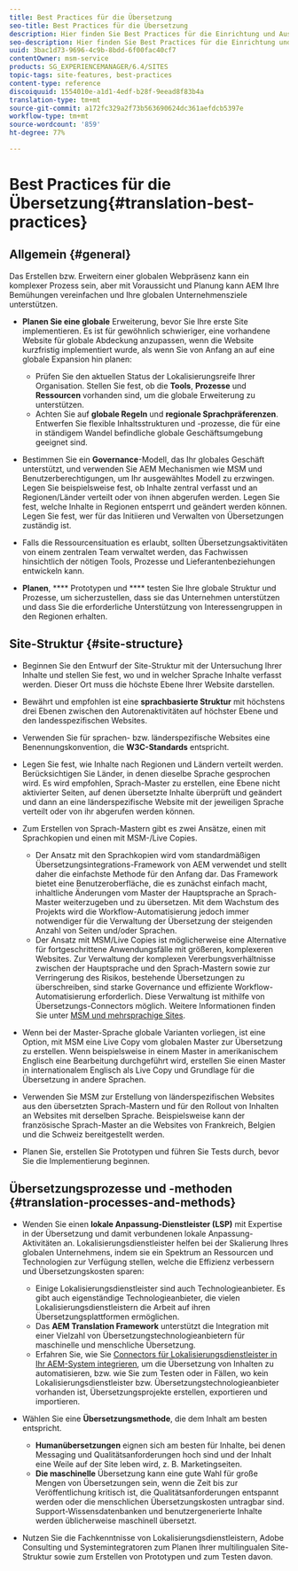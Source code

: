 ```yaml
---
title: Best Practices für die Übersetzung
seo-title: Best Practices für die Übersetzung
description: Hier finden Sie Best Practices für die Einrichtung und Ausführung von Übersetzungsprojekten – zusammengestellt von Technik- und Beratungsteams von Adobe.
seo-description: Hier finden Sie Best Practices für die Einrichtung und Ausführung von Übersetzungsprojekten – zusammengestellt von Technik- und Beratungsteams von Adobe.
uuid: 3bac1d73-9696-4c9b-8bdd-6f00fac40cf7
contentOwner: msm-service
products: SG_EXPERIENCEMANAGER/6.4/SITES
topic-tags: site-features, best-practices
content-type: reference
discoiquuid: 1554010e-a1d1-4edf-b28f-9eead8f83b4a
translation-type: tm+mt
source-git-commit: a172fc329a2f73b563690624dc361aefdcb5397e
workflow-type: tm+mt
source-wordcount: '859'
ht-degree: 77%

---
```



# Best Practices für die Übersetzung{#translation-best-practices}

## Allgemein {#general}

Das Erstellen bzw. Erweitern einer globalen Webpräsenz kann ein komplexer Prozess sein, aber mit Voraussicht und Planung kann AEM Ihre Bemühungen vereinfachen und Ihre globalen Unternehmensziele unterstützen.

* **Planen Sie eine globale** Erweiterung, bevor Sie Ihre erste Site implementieren. Es ist für gewöhnlich schwieriger, eine vorhandene Website für globale Abdeckung anzupassen, wenn die Website kurzfristig implementiert wurde, als wenn Sie von Anfang an auf eine globale Expansion hin planen:

   * Prüfen Sie den aktuellen Status der Lokalisierungsreife Ihrer Organisation. Stellen Sie fest, ob die **Tools**, **Prozesse** und **Ressourcen** vorhanden sind, um die globale Erweiterung zu unterstützen.
   * Achten Sie auf **globale Regeln** und **regionale Sprachpräferenzen**. Entwerfen Sie flexible Inhaltsstrukturen und -prozesse, die für eine in ständigem Wandel befindliche globale Geschäftsumgebung geeignet sind.

* Bestimmen Sie ein **Governance**-Modell, das Ihr globales Geschäft unterstützt, und verwenden Sie AEM Mechanismen wie MSM und Benutzerberechtigungen, um Ihr ausgewähltes Modell zu erzwingen. Legen Sie beispielsweise fest, ob Inhalte zentral verfasst und an Regionen/Länder verteilt oder von ihnen abgerufen werden. Legen Sie fest, welche Inhalte in Regionen entsperrt und geändert werden können. Legen Sie fest, wer für das Initiieren und Verwalten von Übersetzungen zuständig ist.
* Falls die Ressourcensituation es erlaubt, sollten Übersetzungsaktivitäten von einem zentralen Team verwaltet werden, das Fachwissen hinsichtlich der nötigen Tools, Prozesse und Lieferantenbeziehungen entwickeln kann.
* **Planen**,  **** Prototypen und  **** testen Sie Ihre globale Struktur und Prozesse, um sicherzustellen, dass sie das Unternehmen unterstützen und dass Sie die erforderliche Unterstützung von Interessengruppen in den Regionen erhalten.

## Site-Struktur  {#site-structure}

* Beginnen Sie den Entwurf der Site-Struktur mit der Untersuchung Ihrer Inhalte und stellen Sie fest, wo und in welcher Sprache Inhalte verfasst werden. Dieser Ort muss die höchste Ebene Ihrer Website darstellen.
* Bewährt und empfohlen ist eine **sprachbasierte Struktur** mit höchstens drei Ebenen zwischen den Autorenaktivitäten auf höchster Ebene und den landesspezifischen Websites.
* Verwenden Sie für sprachen- bzw. länderspezifische Websites eine Benennungskonvention, die **W3C-Standards** entspricht.
* Legen Sie fest, wie Inhalte nach Regionen und Ländern verteilt werden. Berücksichtigen Sie Länder, in denen dieselbe Sprache gesprochen wird. Es wird empfohlen, Sprach-Master zu erstellen, eine Ebene nicht aktivierter Seiten, auf denen übersetzte Inhalte überprüft und geändert und dann an eine länderspezifische Website mit der jeweiligen Sprache verteilt oder von ihr abgerufen werden können.
* Zum Erstellen von Sprach-Mastern gibt es zwei Ansätze, einen mit Sprachkopien und einen mit MSM-/Live Copies.

   * Der Ansatz mit den Sprachkopien wird vom standardmäßigen Übersetzungsintegrations-Framework von AEM verwendet und stellt daher die einfachste Methode für den Anfang dar. Das Framework bietet eine Benutzeroberfläche, die es zunächst einfach macht, inhaltliche Änderungen vom Master der Hauptsprache an Sprach-Master weiterzugeben und zu übersetzen. Mit dem Wachstum des Projekts wird die Workflow-Automatisierung jedoch immer notwendiger für die Verwaltung der Übersetzung der steigenden Anzahl von Seiten und/oder Sprachen.
   * Der Ansatz mit MSM/Live Copies ist möglicherweise eine Alternative für fortgeschrittene Anwendungsfälle mit größeren, komplexeren Websites. Zur Verwaltung der komplexen Vererbungsverhältnisse zwischen der Hauptsprache und den Sprach-Mastern sowie zur Verringerung des Risikos, bestehende Übersetzungen zu überschreiben, sind starke Governance und effiziente Workflow-Automatisierung erforderlich. Diese Verwaltung ist mithilfe von Übersetzungs-Connectors möglich. Weitere Informationen finden Sie unter [MSM und mehrsprachige Sites](/help/sites-administering/msm-best-practices.md#msm-and-multilingual-websites).

* Wenn bei der Master-Sprache globale Varianten vorliegen, ist eine Option, mit MSM eine Live Copy vom globalen Master zur Übersetzung zu erstellen. Wenn beispielsweise in einem Master in amerikanischem Englisch eine Bearbeitung durchgeführt wird, erstellen Sie einen Master in internationalem Englisch als Live Copy und Grundlage für die Übersetzung in andere Sprachen.
* Verwenden Sie MSM zur Erstellung von länderspezifischen Websites aus den übersetzten Sprach-Mastern und für den Rollout von Inhalten an Websites mit derselben Sprache. Beispielsweise kann der französische Sprach-Master an die Websites von Frankreich, Belgien und die Schweiz bereitgestellt werden.
* Planen Sie, erstellen Sie Prototypen und führen Sie Tests durch, bevor Sie die Implementierung beginnen.

## Übersetzungsprozesse und -methoden  {#translation-processes-and-methods}

* Wenden Sie einen **lokale Anpassung-Dienstleister (LSP)** mit Expertise in der Übersetzung und damit verbundenen lokale Anpassung-Aktivitäten an. Lokalisierungsdienstleister helfen bei der Skalierung Ihres globalen Unternehmens, indem sie ein Spektrum an Ressourcen und Technologien zur Verfügung stellen, welche die Effizienz verbessern und Übersetzungskosten sparen:

   * Einige Lokalisierungsdienstleister sind auch Technologieanbieter. Es gibt auch eigenständige Technologieanbieter, die vielen Lokalisierungsdienstleistern die Arbeit auf ihren Übersetzungsplattformen ermöglichen.
   * Das **AEM Translation Framework** unterstützt die Integration mit einer Vielzahl von Übersetzungstechnologieanbietern für maschinelle und menschliche Übersetzung.
   * Erfahren Sie, wie Sie [Connectors für Lokalisierungsdienstleister in Ihr AEM-System integrieren](/help/sites-administering/translation.md), um die Übersetzung von Inhalten zu automatisieren, bzw. wie Sie zum Testen oder in Fällen, wo kein Lokalisierungsdienstleister bzw. Übersetzungstechnologieanbieter vorhanden ist, Übersetzungsprojekte erstellen, exportieren und importieren.

* Wählen Sie eine **Übersetzungsmethode**, die dem Inhalt am besten entspricht.

   * **Humanübersetzungen** eignen sich am besten für Inhalte, bei denen Messaging und Qualitätsanforderungen hoch sind und der Inhalt eine Weile auf der Site leben wird, z. B. Marketingseiten.
   * **Die maschinelle** Übersetzung kann eine gute Wahl für große Mengen von Übersetzungen sein, wenn die Zeit bis zur Veröffentlichung kritisch ist, die Qualitätsanforderungen entspannt werden oder die menschlichen Übersetzungskosten untragbar sind. Support-Wissensdatenbanken und benutzergenerierte Inhalte werden üblicherweise maschinell übersetzt.

* Nutzen Sie die Fachkenntnisse von Lokalisierungsdienstleistern, Adobe Consulting und Systemintegratoren zum Planen Ihrer multilingualen Site-Struktur sowie zum Erstellen von Prototypen und zum Testen davon.

